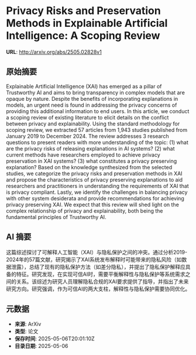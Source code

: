 # Privacy Risks and Preservation Methods in Explainable Artificial Intelligence: A Scoping Review

**URL**: http://arxiv.org/abs/2505.02828v1

## 原始摘要

Explainable Artificial Intelligence (XAI) has emerged as a pillar of
Trustworthy AI and aims to bring transparency in complex models that are opaque
by nature. Despite the benefits of incorporating explanations in models, an
urgent need is found in addressing the privacy concerns of providing this
additional information to end users. In this article, we conduct a scoping
review of existing literature to elicit details on the conflict between privacy
and explainability. Using the standard methodology for scoping review, we
extracted 57 articles from 1,943 studies published from January 2019 to
December 2024. The review addresses 3 research questions to present readers
with more understanding of the topic: (1) what are the privacy risks of
releasing explanations in AI systems? (2) what current methods have researchers
employed to achieve privacy preservation in XAI systems? (3) what constitutes a
privacy preserving explanation? Based on the knowledge synthesized from the
selected studies, we categorize the privacy risks and preservation methods in
XAI and propose the characteristics of privacy preserving explanations to aid
researchers and practitioners in understanding the requirements of XAI that is
privacy compliant. Lastly, we identify the challenges in balancing privacy with
other system desiderata and provide recommendations for achieving privacy
preserving XAI. We expect that this review will shed light on the complex
relationship of privacy and explainability, both being the fundamental
principles of Trustworthy AI.


## AI 摘要

这篇综述探讨了可解释人工智能（XAI）与隐私保护之间的冲突。通过分析2019-2024年的57篇文献，研究揭示了XAI系统发布解释时可能带来的隐私风险（如数据泄露），总结了现有的隐私保护方法（如差分隐私），并提出了隐私保护解释应具备的特征。研究发现，在实现可信AI时，需要平衡解释性与隐私保护等系统需求之间的关系。该综述为研究人员理解隐私合规的XAI要求提供了指导，并指出了未来研究方向。研究强调，作为可信AI的两大支柱，解释性与隐私保护需要协同优化。

## 元数据

- **来源**: ArXiv
- **类型**: 论文
- **保存时间**: 2025-05-06T20:01:10Z
- **目录日期**: 2025-05-06
